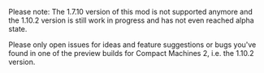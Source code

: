 Please note:
The 1.7.10 version of this mod is not supported anymore and the 1.10.2
version is still work in progress and has not even reached alpha state.

Please only open issues for ideas and feature suggestions or bugs you've
found in one of the preview builds for Compact Machines 2, i.e. the 1.10.2
version.
